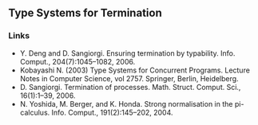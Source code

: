 ## Type Systems for Termination

### Links
  - Y. Deng and D. Sangiorgi. Ensuring termination by typability. Info. Comput., 204(7):1045–1082, 2006.
  - Kobayashi N. (2003) Type Systems for Concurrent Programs. Lecture Notes in Computer Science, vol 2757. Springer, Berlin, Heidelberg.
  - D. Sangiorgi. Termination of processes. Math. Struct. Comput. Sci., 16(1):1–39, 2006.
  - N. Yoshida, M. Berger, and K. Honda. Strong normalisation in the pi-calculus. Info. Comput., 191(2):145–202, 2004. 
